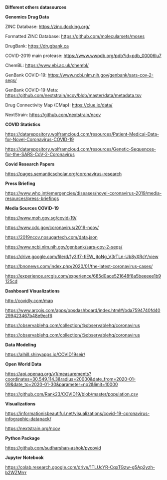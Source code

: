**Different others datasources**

**Genomics Drug Data**

ZINC Database: https://zinc.docking.org/

Formatted ZINC Database: https://github.com/molecularsets/moses

DrugBank: https://drugbank.ca

COVID-2019 main protease: https://www.wwpdb.org/pdb?id=pdb_00006lu7

ChemBL: https://www.ebi.ac.uk/chembl/

GenBank COVID-19: https://www.ncbi.nlm.nih.gov/genbank/sars-cov-2-seqs/

GenBank COVID-19 Meta: https://github.com/nextstrain/ncov/blob/master/data/metadata.tsv

Drug Connectivity Map (CMap): https://clue.io/data/

NextStrain: https://github.com/nextstrain/ncov

**COVID Statistics**

https://datarepository.wolframcloud.com/resources/Patient-Medical-Data-for-Novel-Coronavirus-COVID-19

https://datarepository.wolframcloud.com/resources/Genetic-Sequences-for-the-SARS-CoV-2-Coronavirus

**Covid Research Papers**

https://pages.semanticscholar.org/coronavirus-research

**Press Briefing**

https://www.who.int/emergencies/diseases/novel-coronavirus-2019/media-resources/press-briefings

**Media Sources COVID-19**

https://www.moh.gov.sg/covid-19/

https://www.cdc.gov/coronavirus/2019-ncov/

https://2019ncov.nosugartech.com/data.json

https://www.ncbi.nlm.nih.gov/genbank/sars-cov-2-seqs/

https://drive.google.com/file/d/1y3lf7-fiEW_jtoNg_V3rTLn-Ub8yXRcY/view

https://bnonews.com/index.php/2020/01/the-latest-coronavirus-cases/

https://experience.arcgis.com/experience/685d0ace521648f8a5beeeee1b9125cd

**Dashboard Visualizations**

http://covidly.com/map

https://www.arcgis.com/apps/opsdashboard/index.html#/bda7594740fd40299423467b48e9ecf6

https://observablehq.com/collection/@observablehq/coronavirus

https://observablehq.com/collection/@observablehq/coronavirus

**Data Modeling**

https://alhill.shinyapps.io/COVID19seir/

**Open World Data**

https://api.openaq.org/v1/measurements?coordinates=30.549,114.3&radius=20000&date_from=2020-01-09&date_to=2020-01-30&parameter=no2&limit=10000

https://github.com/Rank23/COVID19/blob/master/population.csv

**Visualizations**

https://informationisbeautiful.net/visualizations/covid-19-coronavirus-infographic-datapack/

https://nextstrain.org/ncov

**Python Package**

https://github.com/sudharshan-ashok/pycovid

**Jupyter Notebook**

https://colab.research.google.com/drive/1TLUcYR-CqxTGzw-g5Ap2yzh-b2WZMrrr

